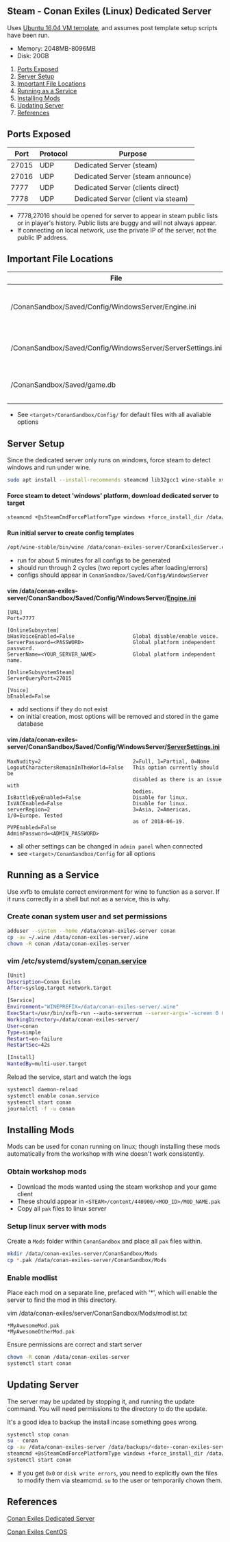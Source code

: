 Steam - Conan Exiles (Linux) Dedicated Server
---------------------------------------------
Uses [Ubuntu 16.04 VM template](../../../operating-systems/ubuntu/16.04/server.md),
and assumes post template setup scripts have been run.

* Memory: 2048MB-8096MB
* Disk: 20GB

1. [Ports Exposed](#ports-exposed)
1. [Server Setup](#server-setup)
1. [Important File Locations](#important-file-locations)
1. [Running as a Service](#running-as-a-service)
1. [Installing Mods](#installing-mods)
1. [Updating Server](#updating-server)
1. [References](#references)

Ports Exposed
-------------

| Port  | Protocol | Purpose                             |
|-------|----------|-------------------------------------|
| 27015 | UDP      | Dedicated Server (steam)            |
| 27016 | UDP      | Dedicated Server (steam announce)   |
| 7777  | UDP      | Dedicated Server (clients direct)   |
| 7778  | UDP      | Dedicated Server (client via steam) |
 * 7778,27016 should be opened for server to appear in steam public lists or
   in player's history. Public lists are buggy and will not always appear.
 * If connecting on local network, use the private IP of the server, not the
   public IP address.

Important File Locations
------------------------

| File                                                                | Purpose                           |
|---------------------------------------------------------------------|-----------------------------------|
| <target>/ConanSandbox/Saved/Config/WindowsServer/Engine.ini         | Core engine settings, e.g. ports. |
| <target>/ConanSandbox/Saved/Config/WindowsServer/ServerSettings.ini | Specific game instance settings.  |
| <target>/ConanSandbox/Saved/game.db                                 | Game database and saves.          |
 * See `<target>/ConanSandbox/Config/` for default files with all avaliable options

Server Setup
-------------
Since the dedicated server only runs on windows, force steam to detect windows
and run under wine.

```bash
sudo apt install --install-recommends steamcmd lib32gcc1 wine-stable xvfb
```

#### Force steam to detect 'windows' platform, download dedicated server to target
```bash
steamcmd +@sSteamCmdForcePlatformType windows +force_install_dir /data/conan-exiles-server +login anonymous +app_update 443030 validate +quit
```

#### Run initial server to create config templates
```bash
/opt/wine-stable/bin/wine /data/conan-exiles-server/ConanExilesServer.exe -log
```
 * run for about 5 minutes for all configs to be generated
 * should run through 2 cycles (two report cycles after loading/errors)
 * configs should appear in `ConanSandbox/Saved/Config/WindowsServer`

#### vim /data/conan-exiles-server/ConanSandbox/Saved/Config/WindowsServer/[Engine.ini](Engine.ini)
```vim
[URL]
Port=7777

[OnlineSubsystem]
bHasVoiceEnabled=False                   Global disable/enable voice.
ServerPassword=<PASSWORD>                Global platform independent password.
ServerName=<YOUR_SERVER_NAME>            Global platform independent name.

[OnlineSubsystemSteam]
ServerQueryPort=27015

[Voice]
bEnabled=False
```
 * add sections if they do not exist
 * on initial creation, most options will be removed and stored in the game
   database

#### vim /data/conan-exiles-server/ConanSandbox/Saved/Config/WindowsServer/[ServerSettings.ini](ServerSettings.ini)
```vim
MaxNudity=2                              2=Full, 1=Partial, 0=None
LogoutCharactersRemainInTheWorld=False   This option currently should be
                                         disabled as there is an issue with
                                         bodies.
IsBattleEyeEnabled=False                 Disable for linux.
IsVACEnabled=False                       Disable for linux.
serverRegion=2                           3=Asia, 2=Americas, 1/0=Europe. Tested
                                         as of 2018-06-19.
PVPEnabled=False
AdminPassword=<ADMIN_PASSWORD> 
```
 * all other settings can be changed in `admin panel` when connected
 * see `<target>/ConanSandbox/Config` for all options

Running as a Service
--------------------
Use xvfb to emulate correct environment for wine to function as a server.
If it runs correctly in a shell but not as a service, this is why.

### Create conan system user and set permissions

```bash
adduser --system --home /data/conan-exiles-server conan
cp -av ~/.wine /data/conan-exiles-server/.wine
chown -R conan /data/conan-exiles-server
```

### vim /etc/systemd/system/[conan.service](conan.service)
```bash
[Unit]
Description=Conan Exiles
After=syslog.target network.target

[Service]
Environment="WINEPREFIX=/data/conan-exiles-server/.wine"
ExecStart=/usr/bin/xvfb-run --auto-servernum --server-args='-screen 0 640x480:32' /opt/wine-stable/bin/wine /data/conan-exiles-server/ConanSandboxServer.exe -log
WorkingDirectory=/data/conan-exiles-server/
User=conan
Type=simple
Restart=on-failure
RestartSec=42s

[Install]
WantedBy=multi-user.target
```

Reload the service, start and watch the logs
```bash
systemctl daemon-reload
systemctl enable conan.service
systemctl start conan
journalctl -f -u conan
```

Installing Mods
---------------
Mods can be used for conan running on linux; though installing these mods
automatically from the workshop with wine doesn't work consistently.

### Obtain workshop mods
 * Download the mods wanted using the steam workshop and your game client
 * These should appear in `<STEAM>/content/440900/<MOD_ID>/MOD_NAME.pak`
 * Copy all `pak` files to linux server

### Setup linux server with mods
Create a `Mods` folder within `ConanSandbox` and place all `pak` files within.

```bash
mkdir /data/conan-exiles-server/ConanSandbox/Mods
cp *.pak /data/conan-exiles-server/ConanSandbox/Mods
```

### Enable modlist
Place each mod on a separate line, prefaced with '*', which will enable the
server to find the mod in this directory.

vim /data/conan-exiles/server/ConanSandbox/Mods/modlist.txt
```vim
*MyAwesomeMod.pak
*MyAwesomeOtherMod.pak
```

Ensure permissions are correct and start server

```bash
chown -R conan /data/conan-exiles-server
systemctl start conan
```

Updating Server
---------------
The server may be updated by stopping it, and running the update command. You will
need permissions to the directory to do the update.

It's a good idea to backup the install incase something goes wrong.

```bash
systemctl stop conan
su - conan
cp -av /data/conan-exiles-server /data/backups/<date>-conan-exiles-server
steamcmd +@sSteamCmdForcePlatformType windows +force_install_dir /data/conan-exiles-server +login anonymous +app_update 443030 validate +quit
systemctl start conan
```
 * If you get `0x0` or `disk write errors`, you need to explicitly own the files
   to modify them via steamcmd. `su` to the user or temporarily chown them.

References
----------
[Conan Exiles Dedicated Server][1]

[Conan Exiles CentOS][2]

[1]: https://conanexiles.gamepedia.com/Dedicated_Server_Setup:_Linux_and_Windows#Linux
[2]: https://steamcommunity.com/sharedfiles/filedetails/?id=858035949
[3]: https://old.reddit.com/r/ConanExiles/comments/5tgbsh/lets_discuss_ports/
